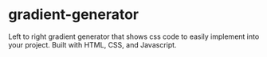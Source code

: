 # gradient-generator
Left to right gradient generator that shows css code to easily implement into your project. Built with HTML, CSS, and Javascript.
